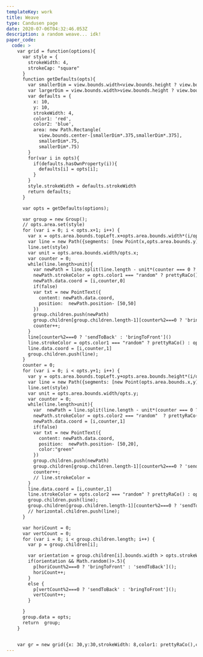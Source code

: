 ```yaml
---
templateKey: work
title: Weave
type: Candusen page
date: 2020-07-06T04:32:46.053Z
description: a random weave... idk!
paper_code:
  code: >
    var grid = function(options){
      var style = {
        strokeWidth: 4,
        strokeCap: "square"
      }
      function getDefaults(opts){
        var smallerDim = view.bounds.width<view.bounds.height ? view.bounds.width : view.bounds.height;
        var largerDim = view.bounds.width>view.bounds.height ? view.bounds.width : view.bounds.height;
        var defaults = {
          x: 10,
          y: 10,
          strokeWidth: 4,
          color1: 'red',
          color2: 'blue',
          area: new Path.Rectangle(
            view.bounds.center-[smallerDim*.375,smallerDim*.375],
            smallerDim*.75,
            smallerDim*.75)
        }
        for(var i in opts){
          if(defaults.hasOwnProperty(i)){
            defaults[i] = opts[i];
          }
        }
        style.strokeWidth = defaults.strokeWidth
        return defaults;
      }

      var opts = getDefaults(options);

      var group = new Group();
      // opts.area.set(style)
      for (var i = 0; i < opts.x+1; i++) {
        var x = opts.area.bounds.topLeft.x+opts.area.bounds.width*(i/opts.x)
        var line = new Path({segments: [new Point(x,opts.area.bounds.y),new Point(x,opts.area.bounds.y+opts.area.bounds.height)]})
        line.set(style)
        var unit = opts.area.bounds.width/opts.x;
        var counter = 0;
        while(line.length>unit){
          var newPath = line.split(line.length - unit*(counter === 0 ? .5 : 1));
          newPath.strokeColor = opts.color1 === "random" ? prettyRaCo() : opts.color1
          newPath.data.coord = [i,counter,0]
          if(false)
          var txt = new PointText({
            content: newPath.data.coord,
            position:  newPath.position- [50,50]
          })
          group.children.push(newPath)
          group.children[group.children.length-1][counter%2===0 ? 'bringToFront' : 'sendToBack']();
          counter++;
        }
        line[counter%2===0 ? 'sendToBack' : 'bringToFront']()
        line.strokeColor = opts.color1 === "random" ? prettyRaCo() : opts.color1
        line.data.coord = [i,counter,1]
        group.children.push(line);
      }
      counter = 0;
      for (var i = 0; i < opts.y+1; i++) {
        var y = opts.area.bounds.topLeft.y+opts.area.bounds.height*(i/opts.y)
        var line = new Path({segments: [new Point(opts.area.bounds.x,y),new Point(opts.area.bounds.x+opts.area.bounds.width,y)]})
        line.set(style)
        var unit = opts.area.bounds.width/opts.y;
        var counter = 0;
        while(line.length>unit){
          var  newPath = line.split(line.length - unit*(counter === 0 ? .5 : 1));
          newPath.strokeColor = opts.color2 === "random"  ? prettyRaCo() : opts.color2
          newPath.data.coord = [i,counter,1]
          if(false)
          var txt = new PointText({
            content: newPath.data.coord,
            position:  newPath.position- [50,20],
            color:"green"
          })
          group.children.push(newPath)
          group.children[group.children.length-1][counter%2===0 ? 'sendToBack' : 'bringToFront']();
          counter++;
          // line.strokeColor =
        }
        line.data.coord = [i,counter,1]
        line.strokeColor = opts.color2 === "random" ? prettyRaCo() : opts.color2
        group.children.push(line);
        group.children[group.children.length-1][counter%2===0 ? 'sendToBack' : 'bringToFront']();
        // horizontal.children.push(line);
      }

      var horiCount = 0;
      var vertCount = 0;
      for (var i = 0; i < group.children.length; i++) {
        var p = group.children[i];

        var orientation = group.children[i].bounds.width > opts.strokeWidth
        if(orientation && Math.random()>.5){
          p[horiCount%2===0 ? 'bringToFront' : 'sendToBack']();
          horiCount++;
        }
        else {
          p[vertCount%2===0 ? 'sendToBack' : 'bringToFront']();
          vertCount++;
        }

      }
      group.data = opts;
      return  group;
    }


    var gr = new grid({x: 30,y:30,strokeWidth: 8,color1: prettyRaCo(),color2: prettyRaCo()});
---
```

